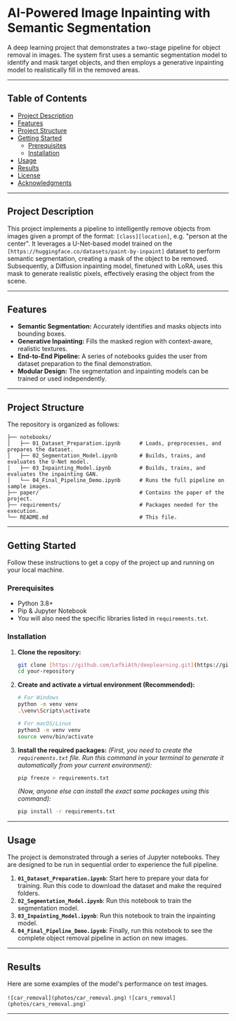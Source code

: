 # AI-Powered Image Inpainting with Semantic Segmentation


A deep learning project that demonstrates a two-stage pipeline for object removal in images. The system first uses a semantic segmentation model to identify and mask target objects, and then employs a generative inpainting model to realistically fill in the removed areas.

---

## Table of Contents
- [Project Description](#project-description)
- [Features](#features)
- [Project Structure](#project-structure)
- [Getting Started](#getting-started)
  - [Prerequisites](#prerequisites)
  - [Installation](#installation)
- [Usage](#usage)
- [Results](#results)
- [License](#license)
- [Acknowledgments](#acknowledgments)

---

## Project Description


This project implements a pipeline to intelligently remove objects from images given a prompt of the format: `[class][location]`, e.g. "person at the center". 
It leverages a U-Net-based model trained on the `[https://huggingface.co/datasets/paint-by-inpaint]` dataset to perform semantic segmentation, creating a mask of the object to be removed. Subsequently, a Diffusion inpainting model, finetuned with LoRA, uses this mask to generate realistic pixels, effectively erasing the object from the scene.

---

## Features

- **Semantic Segmentation:** Accurately identifies and masks objects into bounding boxes.
- **Generative Inpainting:** Fills the masked region with context-aware, realistic textures.
- **End-to-End Pipeline:** A series of notebooks guides the user from dataset preparation to the final demonstration.
- **Modular Design:** The segmentation and inpainting models can be trained or used independently.

---

## Project Structure

The repository is organized as follows:

```
├── notebooks/
│   ├── 01_Dataset_Preparation.ipynb      # Loads, preprocesses, and prepares the dataset.
│   ├── 02_Segmentation_Model.ipynb       # Builds, trains, and evaluates the U-Net model.
│   ├── 03_Inpainting_Model.ipynb         # Builds, trains, and evaluates the inpainting GAN.
│   └── 04_Final_Pipeline_Demo.ipynb      # Runs the full pipeline on sample images.
├── paper/                                # Contains the paper of the project.
├── requirements/                         # Packages needed for the execution.
└── README.md                             # This file.
```


---

## Getting Started

Follow these instructions to get a copy of the project up and running on your local machine.

### Prerequisites

- Python 3.8+
- Pip & Jupyter Notebook
- You will also need the specific libraries listed in `requirements.txt`.

### Installation

1.  **Clone the repository:**
    ```sh
    git clone [https://github.com/LefkiAth/deeplearning.git](https://github.com/LefkiAth/deeplearning.git)
    cd your-repository
    ```

2.  **Create and activate a virtual environment (Recommended):**
    ```sh
    # For Windows
    python -m venv venv
    .\venv\Scripts\activate

    # For macOS/Linux
    python3 -m venv venv
    source venv/bin/activate
    ```

3.  **Install the required packages:**
    *(First, you need to create the `requirements.txt` file. Run this command in your terminal to generate it automatically from your current environment):*
    ```sh
    pip freeze > requirements.txt
    ```
    *(Now, anyone else can install the exact same packages using this command):*
    ```sh
    pip install -r requirements.txt
    ```

---

## Usage

The project is demonstrated through a series of Jupyter notebooks. They are designed to be run in sequential order to experience the full pipeline.

1.  **`01_Dataset_Preparation.ipynb`**: Start here to prepare your data for training. Run this code to download the dataset and make the required folders.
2.  **`02_Segmentation_Model.ipynb`**: Run this notebook to train the segmentation model.
3.  **`03_Inpainting_Model.ipynb`**: Run this notebook to train the inpainting model.
4.  **`04_Final_Pipeline_Demo.ipynb`**: Finally, run this notebook to see the complete object removal pipeline in action on new images.

---

## Results

Here are some examples of the model's performance on test images.

`![car_removal](photos/car_removal.png)`
`![cars_removal](photos/cars_removal.png)`

---

